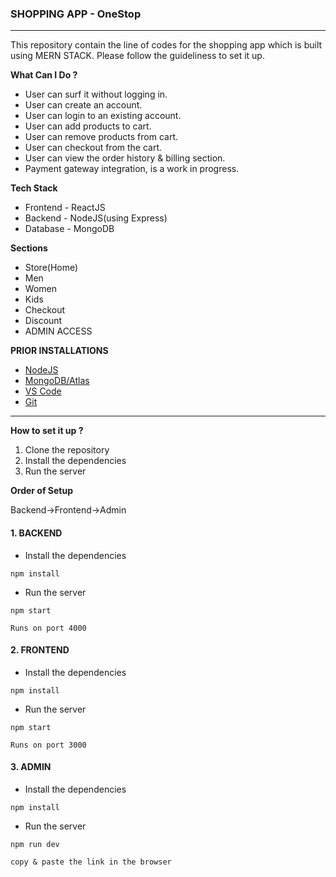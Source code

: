 ### SHOPPING APP - OneStop
---

This repository contain the line of codes for the shopping app which is built using MERN STACK. Please follow the guideliness to set it up.

**What Can I Do ?**
- User can surf it without logging in.
- User can create an account.
- User can login to an existing account.
- User can add products to cart.
- User can remove products from cart.
- User can checkout from the cart.
- User can view the order history & billing section.
- Payment gateway integration, is a work in progress.

**Tech Stack**
- Frontend - ReactJS
- Backend - NodeJS(using Express)
- Database - MongoDB

  
**Sections**

- Store(Home)
- Men
- Women
- Kids
- Checkout
- Discount
- ADMIN ACCESS 
  
**PRIOR INSTALLATIONS**

- [NodeJS](https://nodejs.org/en/download)
- [MongoDB/Atlas](https://www.mongodb.com/cloud/atlas/register)
- [VS Code](https://code.visualstudio.com/download)
- [Git](https://git-scm.com/)
  
---

**How to set it up ?**

1. Clone the repository
2. Install the dependencies
3. Run the server

**Order of Setup**

Backend->Frontend->Admin

#### 1. BACKEND
- Install the dependencies

```
npm install
```

- Run the server
  
```
npm start
```

```
Runs on port 4000
```

#### 2. FRONTEND
- Install the dependencies

```
npm install
```
- Run the server
  
```
npm start
```

```
Runs on port 3000
```
#### 3. ADMIN
- Install the dependencies

```
npm install
```
- Run the server
  
```
npm run dev
```

```
copy & paste the link in the browser

```
